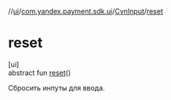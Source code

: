 //[ui](../../../index.md)/[com.yandex.payment.sdk.ui](../index.md)/[CvnInput](index.md)/[reset](reset.md)

# reset

[ui]\
abstract fun [reset](reset.md)()

Сбросить инпуты для ввода.
